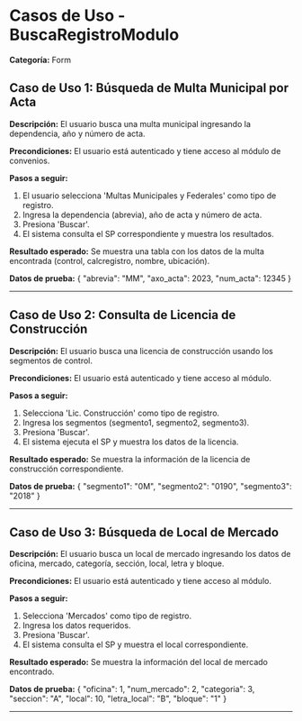# Casos de Uso - BuscaRegistroModulo

**Categoría:** Form

## Caso de Uso 1: Búsqueda de Multa Municipal por Acta

**Descripción:** El usuario busca una multa municipal ingresando la dependencia, año y número de acta.

**Precondiciones:**
El usuario está autenticado y tiene acceso al módulo de convenios.

**Pasos a seguir:**
1. El usuario selecciona 'Multas Municipales y Federales' como tipo de registro.
2. Ingresa la dependencia (abrevia), año de acta y número de acta.
3. Presiona 'Buscar'.
4. El sistema consulta el SP correspondiente y muestra los resultados.

**Resultado esperado:**
Se muestra una tabla con los datos de la multa encontrada (control, calcregistro, nombre, ubicación).

**Datos de prueba:**
{ "abrevia": "MM", "axo_acta": 2023, "num_acta": 12345 }

---

## Caso de Uso 2: Consulta de Licencia de Construcción

**Descripción:** El usuario busca una licencia de construcción usando los segmentos de control.

**Precondiciones:**
El usuario está autenticado y tiene acceso al módulo.

**Pasos a seguir:**
1. Selecciona 'Lic. Construcción' como tipo de registro.
2. Ingresa los segmentos (segmento1, segmento2, segmento3).
3. Presiona 'Buscar'.
4. El sistema ejecuta el SP y muestra los datos de la licencia.

**Resultado esperado:**
Se muestra la información de la licencia de construcción correspondiente.

**Datos de prueba:**
{ "segmento1": "0M", "segmento2": "0190", "segmento3": "2018" }

---

## Caso de Uso 3: Búsqueda de Local de Mercado

**Descripción:** El usuario busca un local de mercado ingresando los datos de oficina, mercado, categoría, sección, local, letra y bloque.

**Precondiciones:**
El usuario está autenticado y tiene acceso al módulo.

**Pasos a seguir:**
1. Selecciona 'Mercados' como tipo de registro.
2. Ingresa los datos requeridos.
3. Presiona 'Buscar'.
4. El sistema consulta el SP y muestra el local correspondiente.

**Resultado esperado:**
Se muestra la información del local de mercado encontrado.

**Datos de prueba:**
{ "oficina": 1, "num_mercado": 2, "categoria": 3, "seccion": "A", "local": 10, "letra_local": "B", "bloque": "1" }

---

